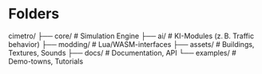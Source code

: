 # Folders

cimetro/
├── core/         # Simulation Engine
├── ai/           # KI-Modules (z. B. Traffic behavior)
├── modding/      # Lua/WASM-interfaces
├── assets/       # Buildings, Textures, Sounds
├── docs/         # Documentation, API
└── examples/     # Demo-towns, Tutorials
